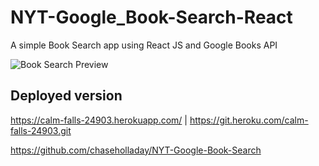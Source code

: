 # NYT-Google_Book-Search-React
A simple Book Search app using React JS and Google Books API

<img src="img of this app" alt="Book Search Preview" />

## Deployed version

https://calm-falls-24903.herokuapp.com/ | https://git.heroku.com/calm-falls-24903.git

https://github.com/chaseholladay/NYT-Google-Book-Search
